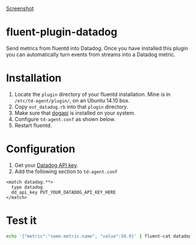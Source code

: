 [Screenshot](http://i.imgur.com/EjAaNl4.png)

fluent-plugin-datadog
=====================

Send metrics from fluentd into Datadog. Once you have installed this plugin you can automatically turn events from streams into a Datadog metric.

Installation
============

1. Locate the `plugin` directory of your fluentd installation. Mine is in `/etc/td-agent/plugin/`, on an Ubuntu 14.10 box.
2. Copy `out_datadog.rb` into that `plugin` directory.
3. Make sure that [dogapi](https://rubygems.org/gems/dogapi) is installed on your system.
4. Configure `td-agent.conf` as shown below.
4. Restart fluentd.

Configuration
=============

1. Get your [Datadog API key](https://app.datadoghq.com/account/settings#api).
2. Add the following section to `td-agent.conf`

```
<match datadog.**>
  type datadog
  dd_api_key PUT_YOUR_DATADOG_API_KEY_HERE
</match>
```

Test it
=======

```sh
echo '{"metric":"some.metric.name", "value":50.0}' | fluent-cat datadog.metric
```
